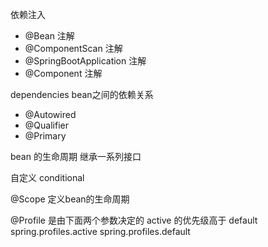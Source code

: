 依赖注入
* @Bean 注解
* @ComponentScan 注解
* @SpringBootApplication 注解
* @Component 注解

dependencies bean之间的依赖关系
* @Autowired
* @Qualifier
* @Primary

bean 的生命周期 继承一系列接口

自定义 conditional

@Scope 定义bean的生命周期

@Profile  是由下面两个参数决定的 active 的优先级高于 default
spring.profiles.active
spring.profiles.default